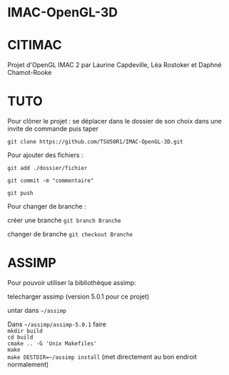# IMAC-OpenGL-3D

CITIMAC
===
Projet d'OpenGL IMAC 2 par Laurine Capdeville, Léa Rostoker et Daphné Chamot-Rooke

TUTO
=====

Pour clôner le projet : se déplacer dans le dossier de son choix dans une invite de commande puis taper 

````git clone https://github.com/TSU50R1/IMAC-OpenGL-3D.git```` 


Pour ajouter des fichiers :

````git add ./dossier/fichier````

````git commit -m "commentaire" ````

````git push````

Pour changer de branche :

créer une branche ````git branch Branche````

changer de branche ````git checkout Branche````

ASSIMP
=========
Pour pouvoir utiliser la bibliothèque assimp:  

telecharger assimp (version 5.0.1 pour ce projet)  

untar dans `~/assimp`  

Dans `~/assimp/assimp-5.0.1` faire  
`mkdir build`  
`cd build`  
`cmake .. -G 'Unix Makefiles'`  
`make`  
`make DESTDIR=~/assimp install` (met directement au bon endroit normalement)  


